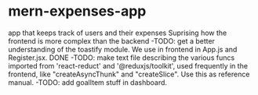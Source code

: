 # mern-expenses-app
app that keeps track of users and their expenses
Suprising how the frontend is more complex than the backend
-TODO: get a better understanding of the toastify module. We use in frontend in App.js and Register.jsx. DONE
-TODO: make text file describing the various funcs imported from 'react-reduct' and '@reduxjs/toolkit', used 
frequently in the frontend, like "createAsyncThunk" and "createSlice". Use this as reference manual.
-TODO: add goalItem stuff in dashboard. 
